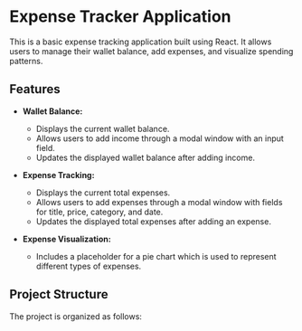 # Expense Tracker Application

This is a basic expense tracking application built using React. It allows users to manage their wallet balance, add expenses, and visualize spending patterns.

## Features

- **Wallet Balance:**

  - Displays the current wallet balance.
  - Allows users to add income through a modal window with an input field.
  - Updates the displayed wallet balance after adding income.

- **Expense Tracking:**

  - Displays the current total expenses.
  - Allows users to add expenses through a modal window with fields for title, price, category, and date.
  - Updates the displayed total expenses after adding an expense.

- **Expense Visualization:**
  - Includes a placeholder for a pie chart which is used to represent different types of expenses.

## Project Structure

The project is organized as follows:
